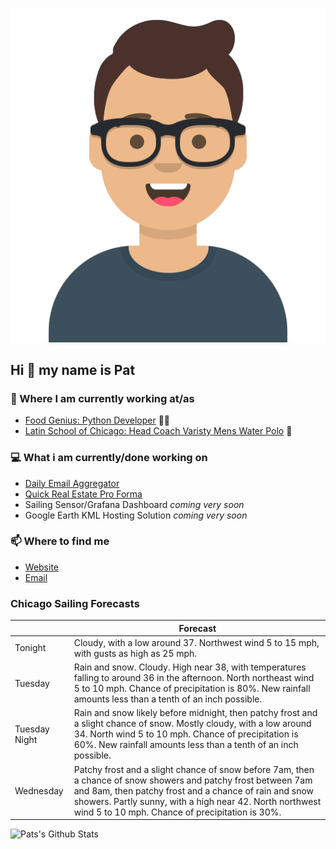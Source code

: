 [![Social banner for p-j-falconer](https://raw.githubusercontent.com/P-J-FALCONER/P-J-FALCONER/master/assets/avataaars.svg)](https://patfalconer.com/)
## Hi :wave: my name is Pat

### 💼 Where I am currently working at/as
- [Food Genius: Python Developer](https://getfoodgenius.com/) 🍔🐍
- [Latin School of Chicago: Head Coach Varisty Mens Water Polo](https://www.latinschool.org/) 🤽


### 💻 What i am currently/done working on
 - [Daily Email Aggregator](https://github.com/P-J-FALCONER/dott_daily_mail)
 - [Quick Real Estate Pro Forma](https://github.com/P-J-FALCONER/henry)
 - Sailing Sensor/Grafana Dashboard *coming very soon*
 - Google Earth KML Hosting Solution *coming very soon*

### 📫 Where to find me
 - [Website](https://patfalconer.com/)
 - [Email](mailto:patrick.j.falconer@gmail.com)


### Chicago Sailing Forecasts
|   | Forecast  |
|---|---|
| Tonight | Cloudy, with a low around 37. Northwest wind 5 to 15 mph, with gusts as high as 25 mph. |
| Tuesday | Rain and snow. Cloudy. High near 38, with temperatures falling to around 36 in the afternoon. North northeast wind 5 to 10 mph. Chance of precipitation is 80%. New rainfall amounts less than a tenth of an inch possible. |
| Tuesday Night | Rain and snow likely before midnight, then patchy frost and a slight chance of snow. Mostly cloudy, with a low around 34. North wind 5 to 10 mph. Chance of precipitation is 60%. New rainfall amounts less than a tenth of an inch possible. |
| Wednesday | Patchy frost and a slight chance of snow before 7am, then a chance of snow showers and patchy frost between 7am and 8am, then patchy frost and a chance of rain and snow showers. Partly sunny, with a high near 42. North northwest wind 5 to 10 mph. Chance of precipitation is 30%. |

![Pats's Github Stats](https://github-readme-stats.vercel.app/api?username=p-j-falconer&show_icons=true&theme=radical)
